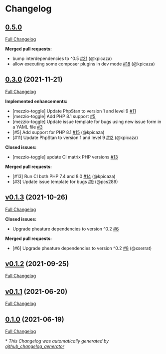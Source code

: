 # Changelog

## [0.5.0](https://github.com/pheature-flags/mezzio-toggle/tree/0.5.0)

[Full Changelog](https://github.com/pheature-flags/mezzio-toggle/compare/0.3.0...0.5.0)

**Merged pull requests:**

- bump interdependencies to ^0.5 [\#21](https://github.com/pheature-flags/mezzio-toggle/pull/21) (@kpicaza)
- allow executing some composer plugins in dev mode [\#18](https://github.com/pheature-flags/mezzio-toggle/pull/18) (@kpicaza)

## [0.3.0](https://github.com/pheature-flags/mezzio-toggle/tree/0.3.0) (2021-11-21)

[Full Changelog](https://github.com/pheature-flags/mezzio-toggle/compare/v0.1.3...0.3.0)

**Implemented enhancements:**

- \[mezzio-toggle\] Update PhpStan to version 1 and level 9 [\#11](https://github.com/pheature-flags/mezzio-toggle/issues/11)
- \[mezzio-toggle\] Add PHP 8.1 support [\#5](https://github.com/pheature-flags/mezzio-toggle/issues/5)
- \[mezzio-toggle\] Update issue template for bugs using new issue form in a YAML file [\#3](https://github.com/pheature-flags/mezzio-toggle/issues/3)
- \[\#5\] Add support for PHP 8.1 [\#15](https://github.com/pheature-flags/mezzio-toggle/pull/15) (@kpicaza)
- \[\#11\] Update PhpStan to version 1 and level 9 [\#12](https://github.com/pheature-flags/mezzio-toggle/pull/12) (@kpicaza)

**Closed issues:**

- \[mezzio-toggle\] update CI matrix PHP versions [\#13](https://github.com/pheature-flags/mezzio-toggle/issues/13)

**Merged pull requests:**

- \[\#13\] Run CI both PHP 7.4 and 8.0 [\#14](https://github.com/pheature-flags/mezzio-toggle/pull/14) (@kpicaza)
- \[\#3\] Update issue template for bugs [\#9](https://github.com/pheature-flags/mezzio-toggle/pull/9) (@pcs289)

## [v0.1.3](https://github.com/pheature-flags/mezzio-toggle/tree/v0.1.3) (2021-10-26)

[Full Changelog](https://github.com/pheature-flags/mezzio-toggle/compare/v0.1.2...v0.1.3)

**Closed issues:**

- Upgrade pheature dependencies to version ^0.2 [\#6](https://github.com/pheature-flags/mezzio-toggle/issues/6)

**Merged pull requests:**

- \[\#6\] Upgrade pheature dependencies to version ^0.2 [\#8](https://github.com/pheature-flags/mezzio-toggle/pull/8) (@xserrat)

## [v0.1.2](https://github.com/pheature-flags/mezzio-toggle/tree/v0.1.2) (2021-09-25)

[Full Changelog](https://github.com/pheature-flags/mezzio-toggle/compare/v0.1.1...v0.1.2)

## [v0.1.1](https://github.com/pheature-flags/mezzio-toggle/tree/v0.1.1) (2021-06-20)

[Full Changelog](https://github.com/pheature-flags/mezzio-toggle/compare/0.1.0...v0.1.1)

## [0.1.0](https://github.com/pheature-flags/mezzio-toggle/tree/0.1.0) (2021-06-19)

[Full Changelog](https://github.com/pheature-flags/mezzio-toggle/compare/48676f022065188f109fec4e7ca07bc305ae46ea...0.1.0)



\* *This Changelog was automatically generated by [github_changelog_generator](https://github.com/github-changelog-generator/github-changelog-generator)*
